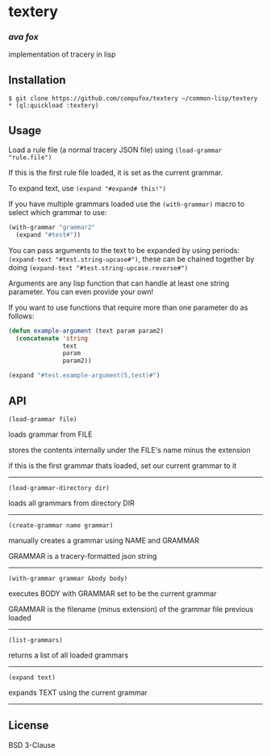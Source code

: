 # textery
### _ava fox_

implementation of tracery in lisp

## Installation

```shell
$ git clone https://github.com/compufox/textery ~/common-lisp/textery
* (ql:quickload :textery)
```

## Usage

Load a rule file (a normal tracery JSON file) using `(load-grammar "rule.file")`

If this is the first rule file loaded, it is set as the current grammar. 

To expand text, use `(expand "#expand# this!")`

If you have multiple grammars loaded use the `(with-grammar)` macro to select which grammar to use:

```lisp
(with-grammar "grammar2"
  (expand "#test#"))
```

You can pass arguments to the text to be expanded by using periods: `(expand-text "#test.string-upcase#")`, these can be chained together by doing `(expand-text "#test.string-upcase.reverse#")`

Arguments are any lisp function that can handle at least one string parameter. You can even provide your own!

If you want to use functions that require more than one parameter do as follows:

```lisp
(defun example-argument (text param param2)
  (concatenate 'string
			   text
			   param
			   param2))

(expand "#test.example-argument(5,test)#")
```

## API

`(load-grammar file)`

loads grammar from FILE

stores the contents internally under the FILE's name minus the extension

if this is the first grammar thats loaded, set our current grammar to it

---

`(load-grammar-directory dir)`

loads all grammars from directory DIR

---

`(create-grammar name grammar)`

manually creates a grammar using NAME and GRAMMAR

GRAMMAR is a tracery-formatted json string

---

`(with-grammar grammar &body body)`

executes BODY with GRAMMAR set to be the current grammar

GRAMMAR is the filename (minus extension) of the grammar file previous loaded 

---

`(list-grammars)`

returns a list of all loaded grammars

---

`(expand text)`

expands TEXT using the current grammar

---


## License

BSD 3-Clause

